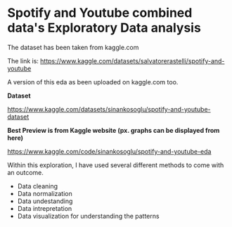 # Spotify and Youtube combined data's Exploratory Data analysis

The dataset has been taken from kaggle.com

The link is: https://www.kaggle.com/datasets/salvatorerastelli/spotify-and-youtube

A version of this eda as been uploaded on kaggle.com too.

**Dataset**

https://www.kaggle.com/datasets/sinankosoglu/spotify-and-youtube-dataset

**Best Preview is from Kaggle website (px. graphs can be displayed from here)**

https://www.kaggle.com/code/sinankosoglu/spotify-and-youtube-eda

Within this exploration, I have used several different methods to come with an outcome.

- Data cleaning
- Data normalization
- Data undestanding
- Data intrepretation
- Data visualization for understanding the patterns 

